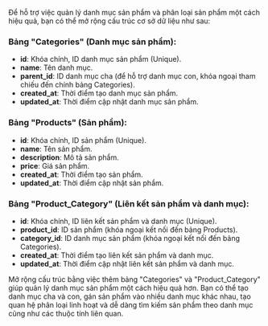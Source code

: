 Để hỗ trợ việc quản lý danh mục sản phẩm và phân loại sản phẩm một cách hiệu quả, bạn có thể mở rộng cấu trúc cơ sở dữ liệu như sau:

### Bảng "Categories" (Danh mục sản phẩm):

- **id**: Khóa chính, ID danh mục sản phẩm (Unique).
- **name**: Tên danh mục.
- **parent_id**: ID danh mục cha (để hỗ trợ danh mục con, khóa ngoại tham chiếu đến chính bảng Categories).
- **created_at**: Thời điểm tạo danh mục sản phẩm.
- **updated_at**: Thời điểm cập nhật danh mục sản phẩm.

### Bảng "Products" (Sản phẩm):

- **id**: Khóa chính, ID sản phẩm (Unique).
- **name**: Tên sản phẩm.
- **description**: Mô tả sản phẩm.
- **price**: Giá sản phẩm.
- **created_at**: Thời điểm tạo sản phẩm.
- **updated_at**: Thời điểm cập nhật sản phẩm.

### Bảng "Product_Category" (Liên kết sản phẩm và danh mục):

- **id**: Khóa chính, ID liên kết sản phẩm và danh mục (Unique).
- **product_id**: ID sản phẩm (khóa ngoại kết nối đến bảng Products).
- **category_id**: ID danh mục sản phẩm (khóa ngoại kết nối đến bảng Categories).
- **created_at**: Thời điểm tạo liên kết sản phẩm và danh mục.
- **updated_at**: Thời điểm cập nhật liên kết sản phẩm và danh mục.

Mở rộng cấu trúc bằng việc thêm bảng "Categories" và "Product_Category" giúp quản lý danh mục sản phẩm một cách hiệu quả hơn. Bạn có thể tạo danh mục cha và con, gán sản phẩm vào nhiều danh mục khác nhau, tạo quan hệ phân loại linh hoạt và dễ dàng tìm kiếm sản phẩm theo danh mục cũng như các thuộc tính liên quan.